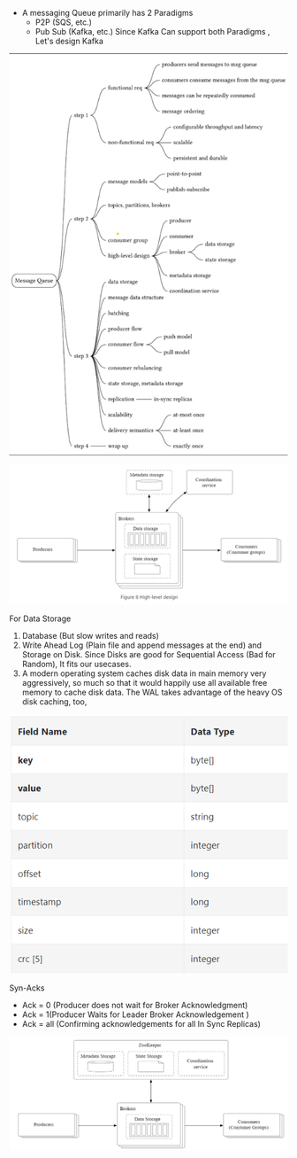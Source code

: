 
- A messaging Queue primarily has 2 Paradigms
    - P2P (SQS, etc.)
    - Pub Sub (Kafka, etc.)
Since Kafka Can support both Paradigms , Let's design Kafka

![](Images/Kafka/KafkaDesignSummary.png)

![](Images/Kafka/BasicDesign.png)

For Data Storage
1. Database (But slow writes and reads)
2. Write Ahead Log (Plain file and append messages at the end) and Storage on Disk. Since Disks are good for Sequential Access (Bad for Random), It fits our usecases.
3. A modern operating system caches disk data in main memory very aggressively, so much so that it would happily use all available free memory to cache disk data. The WAL takes advantage of the heavy OS disk caching, too,

![](Images/Kafka/MessageSchema.png)

Syn-Acks
- Ack = 0 (Producer does not wait for Broker Acknowledgment)
- Ack = 1(Producer Waits for Leader Broker Acknowledgement )
- Ack = all (Confirming acknowledgements for all In Sync Replicas)


![](Images/Kafka/FinalDesign.png)